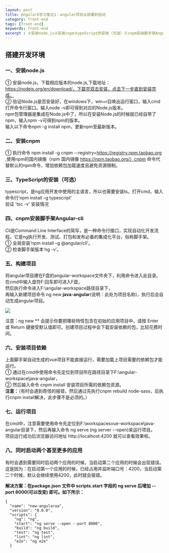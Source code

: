 ```yaml
---
layout: post
title: Angular6学习笔记1：angular项目从部署到启动
category: front-end
tags: [front-end]
keywords: front-end
excerpt : ①安装node.js②安装cnpm③ypeScript的安装（可选）④cnpm安装脚手架Angular-cli⑤构建项目⑥安装项目依赖...
---
```

## 搭建开发环境
### 一、安装node.js
① 安装node.js，下载相应版本的node.js,下载地址：https://nodejs.org/en/download/，下载完双击安装，点击下一步直到安装完成。<br/>
② 验证Node.js是否安装好，在windows下，win+r召唤出运行窗口，输入cmd打开命令行窗口。输入node -v即可得到对应的Node.js版本。<br/>
   npm包管理器是集成在Node.js中了，所以在安装Node.js的时候就已经自带了npm，输入npm -v可得到npm的版本。<br/>
   输入以下命令npm -g install npm，更新npm至最新版本。
   
### 二、安装cnpm
① 执行命令 npm install -g cnpm --registry=https://registry.npm.taobao.org ,使用npm的国内镜像（npm 国内镜像 https://npm.taobao.org/）cnpm 命令代替默认的npm命令，增加依赖包加载速度且避免资源限制。

### 三、TypeScript的安装（可选）
typescript，是ng应用开发中使用的主语言，所以也需要安装ts。打开cmd，输入命令行‘npm install –g typescript’<br/>
验证 'tsc -v' 安装情况 


### 四、cnpm安装脚手架Angular-cli
Cli是Command Line Interface的简写，是一种命令行接口，实现自动化开发流程。它是ng执行开发、测试、打包和发布必备的集成化平台，俗称脚手架。<br/> 
① 全局安装‘npm install –g @angular/cli’。<br/>
② 检查脚手架版本‘ng -v’。  

### 五、构建项目
将angular项目建在F盘的angular-workspace文件夹下，利用命令进入此目录。<br/>
在cmd中输入盘符F:回车即可进入F盘，<br/>
然后执行命令进入F:\angular-workspace路径目录下，<br/>
再输入新建项目命令 ng new **java-angular**(说明：此处为项目名称)，执行后会自动生成angular项目。

![](https://luopengfei3000.github.io/assets/images/2019/angular/2019-03-20-angular-install/01.png)

注意：ng new ** 会提示你要把哪些特性包含在初始的应用项目中，请按 Enter 或 Return 键接受默认值即可。创建项目过程中会下载安装依赖的包，比较花费时间。

### 六、安装项目依赖
上面脚手架自动生成的vue项目不能直接运行，需要加载上项目需要的依赖包才能运行。<br/>
① 通过在cmd中使用命令先定位到项目所在路径目录下F:\angular-workspace\java-angular，<br/>
② 然后输入命令 cnpm install 安装项目所需的依赖包资源。<br/>
**注意：**（有时会遇到奇怪的报错，然后通过先执行cnpm rebuild node-sass，后执行cnpm install解决，此步骤不是必须的。）

### 七、运行项目
在cmd中，注意需要使用命令先定位到F:\workspacesvue-workspace\java-angular目录下，然后再输入命令 ng serve (ng server --open)来运行项目。<br/>
项目运行成功后浏览器访问地址 http://localhost:4200 就可以查看效果啦。

### 八、同时启动两个甚至更多的应用
有时会遇到需要同时启动两个应用的时候，当启动第二个应用的时候会出现错误。<br/>
这是因为：在启动第一个应用的时候，已经占用并监听端口号：4200，当启动第二个时候，默认会继续使用4200，此时就会报错。

**解决方案：在package.json 文件中 scripts.start 字段的 ng serve 后增加 --port 8000(可以改变) 即可。如下所示：**
```
{
  "name": "new-angularaa",
  "version": "0.0.0",
  "scripts": {
    "ng": "ng",
    "start": "ng serve --open --port 8000",
    "build": "ng build",
    "test": "ng test",
    "lint": "ng lint",
    "e2e": "ng e2e"
  }
```